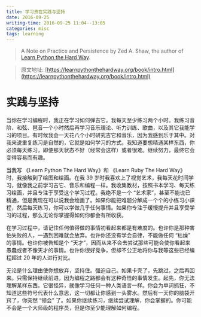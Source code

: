 ```yaml
---
title: 学习贵在实践与坚持
date: 2016-09-25
writing-time: 2016-09-25 11:04--13:05
categories: misc
tags: learning
---
```


> A Note on Practice and Persistence by Zed A. Shaw, the author of [Learn Python the Hard Way](https://learnpythonthehardway.org/).

> 原文地址: [https://learnpythonthehardway.org/book/intro.html](https://learnpythonthehardway.org/book/intro.html)


# 实践与坚持

当你在学习编程时，我正在学习如何弹吉它。我每天至少练习两个小时。我练习音阶、和弦、琶音一个小时然后再学习音乐理论、听力训练、歌曲，以及其它我能学习的项目。有时候我会一天花八个小时研究吉它和音乐，因为我感到乐于其中。对我来说重复练习是自然的，它就是如何学习的方式。我知道要想精通某样东西，你必须每天练习，即便那天状态不好（经常会这样）或者很难。继续努力，最终它会变得容易而有趣。

当我写 《Learn Python The Hard Way》和 《Learn Ruby The Hard Way》时，我接触到了绘图和绘画。在我 39 岁时我喜欢上了视觉艺术，我每天花时间学习，就像我之前学习吉它、音乐和编程一样。我收集教材，按照书本学习、每天练习绘画，并且专注于享受这个学习过程。我绝不是一个 “艺术家”，甚至不能说已精通，但是我现在可以说我会绘画了。如果你能把难题分解成一个个的小练习小课程，然后每天练习，你可以学做几乎任何事情。如果你专注于缓慢提升并且享受学习的过程，那么无论你掌握得如何你都会有所收获。

在学习过程中，请记住任何值得做的事情初看起来都是有难度的。也许你是那种害怕失败的人，一遇到困难就会放弃。也许你还没有学会自律，不能做任何 “枯燥” 的事情。也许你被告知是个 “天才”，因而从来不会去尝试那些可能会使你看起来愚蠢或者不像天才的事情。也许你很好竞争，但却不公正地将你与我等这些已经编程超过 20 年的人进行对比。

无论是什么理由使你想放弃，坚持住。强迫自己。如果卡壳了，先跳过，之后再回来。只需保持继续前进，因为编程之路都会有这种奇怪的事情发生。起先，你无法理解某样东西。它很怪异，就像学习任何一种人类语言一样。你会为单词抓狂，不知道这些符号代表什么意思，这一切都让你感到一头雾水。然后有一天你的脑袋开窍了，你突然 “领会” 了。如果你继续练习，继续尝试理解，你会掌握的。你可能不会是一个大师级的程序员，但是你至少能理解如何编程。
